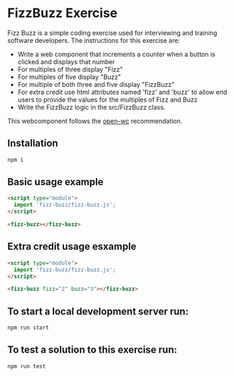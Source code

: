 # FizzBuzz Exercise

Fizz Buzz is a simple coding exercise used for interviewing and training software developers.
The instructions for this exercise are:
- Write a web component that increments a counter when a button is clicked and displays that number
- For multiples of three display "Fizz"
- For multiples of five display "Buzz"
- For multiple of both three and five display "FizzBuzz"
- For extra credit use html attributes named 'fizz' and 'buzz' to allow end users to provide the values for the multiples of Fizz and Buzz
- Write the FizzBuzz logic in the src/FizzBuzz class.



This webcomponent follows the [open-wc](https://github.com/open-wc/open-wc) recommendation.

## Installation
```bash
npm i
```

## Basic usage example
```html
<script type="module">
  import 'fizz-buzz/fizz-buzz.js';
</script>

<fizz-buzz></fizz-buzz>
```

## Extra credit usage esxample
```html
<script type="module">
  import 'fizz-buzz/fizz-buzz.js';
</script>

<fizz-buzz fizz="2" buzz="3"></fizz-buzz>
```

## To start a local development server run:
```bash
npm run start
```

## To test a solution to this exercise run:
```bash
npm run test
```

